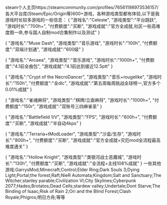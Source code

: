 steam个人主页https://steamcommunity.com/profiles/76561198973536157/
各大平台库(Steam/Epic/Origin等)600+游戏，各种游戏类型都有体验,以下是我游戏时长较多游戏的一些信息：
{
    "游戏名":"Celeste",
    "游戏类型":"平台跳跃",
    "游戏时长":"700h+",
    "付费额度":"买断",
    "游戏成就":"官方全成就,社区一些高难度图一命,参与国人自制mod合集制作以及测试"
}

{
    "游戏名":"Muse Dash",
    "游戏类型":"音乐游戏",
    "游戏时长":"100h",
    "付费额度":"双端计划通",
    "游戏成就":"600级"
}

{
    "游戏名":"Arcaea",
    "游戏类型":"音乐游戏",
    "游戏时长":"1000h+",
    "付费额度":"4.1前全曲包",
    "游戏成就":"4.1前达到接近12.5ptt"
}

{
    "游戏名":"Crypt of the NecroDancer",
    "游戏类型":"音乐+rougelike",
    "游戏时长":"150h",
    "付费额度":"全dlc",
    "游戏成就":"第五周每周挑战全球榜一,官方多个0.01%成就"
}

{
    "游戏名":"雀魂麻将",
    "游戏类型":"棋牌/立直麻将",
    "游戏时长":"1000h+",
    "付费额度":"150r",
    "游戏成就":"双账号三四麻雀圣"
}

{
    "游戏名":"Battlefield 1/V",
    "游戏类型":"FPS",
    "游戏时长":"600h+",
    "付费额度":"买断",
    "游戏成就":"半自动4kps"
}

{
    "游戏名":"Terraria+tModLoader",
    "游戏类型":"沙盒/生存",
    "游戏时长":"800h+",
    "付费额度":"买断",
    "游戏成就":"官方全成就+灾厄mod全流程最高难度通关"
}

{
    "游戏名":"Hollow Knight",
    "游戏类型":"类银河战士恶魔城",
    "游戏时长":"130h",
    "付费额度":"买断",
    "游戏成就":"全流程+主线108%成就"
}
一些其他游戏:GarrysMod;Minecraft;Control;Elder Ring;Dark Souls 3;Dying Light;Portal;the forest;Raft;NieR Automata;Kingdom;Salt and Sanctuary;The Witcher;stanley parable;Civilization VI;City Skylines;Cyberpunk 2077;Hades;Brotatos;Dead Cells;stardew valley;Undertale;Dont Starve;The Binding of Isaac;Risk of Rain 2;Ori and the Blind Forest;Clash Royale;Phigros;明日方舟;等等
